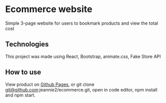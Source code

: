 # Ecommerce website

Simple 3-page website for users to bookmark products and view the total cost

## Technologies

This project was made using React, Bootstrap, animate.css, Fake Store API

## How to use

View product on [Github Pages](https://jeannie2.github.io/ecommerce-page/), or git clone git@github.com:jeannie2/ecommerce.git, open in code editor, npm install and npm start.
